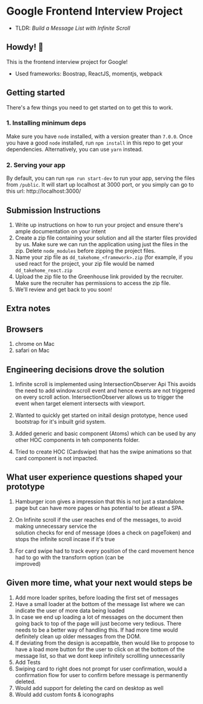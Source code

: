 # Google Frontend Interview Project
* TLDR: *Build a Message List with Infinite Scroll*

## Howdy! 👋  

This is the frontend interview project for Google!
* Used frameworks: Boostrap, ReactJS, momentjs, webpack

## Getting started
There's a few things you need to get started on to get this to work.

### 1. Installing minimum deps
Make sure you have `node` installed, with a version greater than `7.0.0`.
Once you have a good `node` installed, run `npm install` in this repo to get your dependencies. Alternatively, you can use `yarn` instead.

### 2. Serving your app
By default, you can run `npm run start-dev` to run your app, serving the files from `/public`. 
It will start up localhost at 3000 port, or you simply can go to this url: http://localhost:3000/

## Submission Instructions
1. Write up instructions on how to run your project and ensure there's ample documentation on your intent
2. Create a zip file containing your solution and all the starter files provided by us. Make sure we can run the application using just the files in the zip. Delete `node_modules` before zipping the project files.
3. Name your zip file as `dd_takehome_<framework>.zip` (for example, if you used react for the project, your zip file would be named `dd_takehome_react.zip`
4. Upload the zip file to the Greenhouse link provided by the recruiter. Make sure the recruiter has permissions to access the zip file.
5. We'll review and get back to you soon!

## Extra notes

## Browsers
1. chrome on Mac
2. safari on Mac

## Engineering decisions drove the solution
1. Infinite scroll is implemented using IntersectionObserver Api
   This avoids the need to add window.scroll event and hence events are not triggered on every scroll action. IntersectionObserver allows us to trigger the event when target element intersects with viewport.

3. Wanted to quickly get started on initail design prototype, hence used bootstrap for it's inbuilt grid system.

4. Added generic and basic component (Atoms) which can be used by any other HOC components in teh components folder.

5. Tried to create  HOC  (Cardswipe) that has the swipe animations so that card component is not impacted.

## What user experience questions shaped your prototype
1.  Hamburger icon gives a impression that this is not just a standalone page but can have more pages
    or has potential to be atleast a SPA.

2. On Infinite scroll if the user reaches end of the messages, to avoid making unnecessary service the    
   solution checks for end of message (does a check on pageToken) and stops the infinite scroll incase if it's true

3.  For card swipe had to track every position of the card movement hence had to go with the transform option (can be  
    improved)

## Given more time, what your next would steps be
1. Add more loader sprites, before loading the first set of messages
2. Have a small loader at the bottom of the message list where we can indicate the user of more data being loaded
3. In case we end up loading a lot of messages on the document then going back to top of the page will just become very 
    tedious. There needs to be a better way of handling this. If had more time would definitely clean up older messages from the DOM.
4. If deviating from the design is accepatble, then would like to propose to have a load more button for the user to click 
   on at the bottom of the message list, so that we dont keep infinitely scrollling unnecessarily
5. Add Tests
6. Swiping card to right does not prompt for user confirmation, would a confirmation flow for user to confirm before message 
   is permanently deleted.
7. Would add support for deleting the card on desktop as well
8. Would add custom fonts & iconographs

